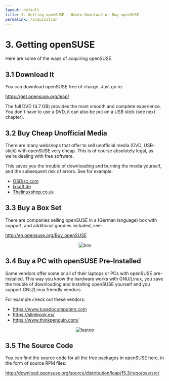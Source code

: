 ```yaml
---
layout: default
title: 3. Getting openSUSE - Howto Download or Buy openSUSE
permalink: /acquisition
---
```


# 3. Getting openSUSE

Here are some of the ways of acquiring openSUSE.

## 3.1 Download It

You can download openSUSE free of charge. Just go to:

<https://get.opensuse.org/leap/>

The full DVD (4.7 GB) provides the most smooth and complete experience. You don't have to use a DVD, it can also be put on a USB stick (see next chapter).

## 3.2 Buy Cheap Unofficial Media

There are many webshops that offer to sell unofficial media (DVD, USB-stick) with openSUSE very cheap. This is of course absolutely legal, as we're dealing with free software.

This saves you the trouble of downloading and burning the media yourself, and the subsequent risk of errors. See for example:

- [OSDisc.com](http://www.osdisc.com/cgi-bin/view.cgi/products/linux/suse)
- [Ixsoft.de](http://www.ixsoft.de/cgi-bin/web_store.cgi?ref=Catalogs/de/opensuse-catalog.html)
- [Thelinuxshop.co.uk](http://thelinuxshop.co.uk/opensuse-m-14.html)

## 3.3 Buy a Box Set

There are companies selling openSUSE in a (German language) box with support, and additional goodies included, see:

<http://en.opensuse.org/Buy_openSUSE>

<center><img src="{{ site.baseurl | append: '/images/pics/box.png' | replace: '//', '/' }}" alt="box" /></center>

## 3.4 Buy a PC with openSUSE Pre-Installed

Some vendors offer some or all of their laptops or PCs with openSUSE pre-installed. This way you know the hardware works with GNU/Linux, you save the trouble of downloading and installing openSUSE yourself and you support GNU/Linux friendly vendors.

For example check out these vendors:

- <https://www.tuxedocomputers.com>
- <https://slimbook.es/>
- <https://www.thinkpenguin.com/>

<center><img src="{{ site.baseurl | append: '/images/pics/laptop.png' | replace: '//', '/' }}" alt="laptop" /></center>

## 3.5 The Source Code

You can find the source code for all the free packages in openSUSE here, in the form of source RPM files:

<http://download.opensuse.org/source/distribution/leap/15.3/repo/oss/src/>
